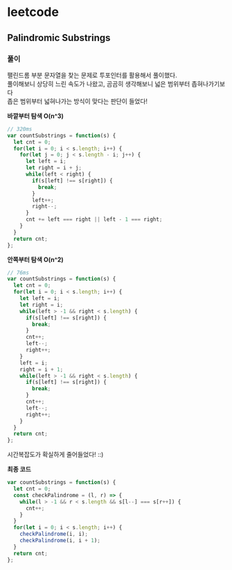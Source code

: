 # leetcode

## Palindromic Substrings

### 풀이

팰린드롬 부분 문자열을 찾는 문제로 투포인터를 활용해서 풀이했다.  
풀이해보니 상당히 느린 속도가 나왔고, 곰곰히 생각해보니 넓은 범위부터 좁혀나가기보다  
좁은 범위부터 넓혀나가는 방식이 맞다는 판단이 들었다!


**바깥부터 탐색 O(n^3)**

```js
// 320ms
var countSubstrings = function(s) {
  let cnt = 0;
  for(let i = 0; i < s.length; i++) {
    for(let j = 0; j < s.length - i; j++) {
      let left = i;
      let right = i + j;
      while(left < right) {
        if(s[left] !== s[right]) {
          break;
        }
        left++;
        right--;
      }
      cnt += left === right || left - 1 === right;  
    }
  }
  return cnt;
};
```

**안쪽부터 탐색 O(n^2)**

```js
// 76ms
var countSubstrings = function(s) {
  let cnt = 0;
  for(let i = 0; i < s.length; i++) {
    let left = i;
    let right = i;
    while(left > -1 && right < s.length) {
      if(s[left] !== s[right]) {
        break;
      }
      cnt++;
      left--;
      right++;
    }
    left = i;
    right = i + 1;
    while(left > -1 && right < s.length) {
      if(s[left] !== s[right]) {
        break;
      }
      cnt++;
      left--;
      right++;
    }
  }
  return cnt;
};
```

시간복잡도가 확실하게 줄어들었다! ::)

**최종 코드**

```js
var countSubstrings = function(s) {
  let cnt = 0;
  const checkPalindrome = (l, r) => {
    while(l > -1 && r < s.length && s[l--] === s[r++]) {
      cnt++;
    }
  }
  for(let i = 0; i < s.length; i++) {
    checkPalindrome(i, i);
    checkPalindrome(i, i + 1);
  }
  return cnt;
};
```